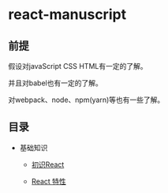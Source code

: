 # react-manuscript

## 前提

  假设对javaScript CSS HTML有一定的了解。
  
  并且对babel也有一定的了解。

  对webpack、node、npm(yarn)等也有一些了解。

## 目录

* 基础知识

  * [初识React](./books/chapter01/01.md)

  * [React 特性](./books/chapter01/02.md)